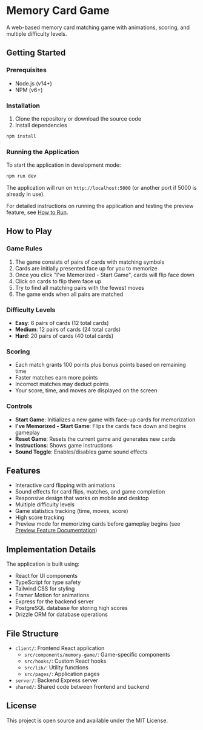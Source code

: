# Memory Card Game

A web-based memory card matching game with animations, scoring, and multiple difficulty levels.

## Getting Started

### Prerequisites

- Node.js (v14+)
- NPM (v6+)

### Installation

1. Clone the repository or download the source code
2. Install dependencies
```bash
npm install
```

### Running the Application

To start the application in development mode:

```bash
npm run dev
```

The application will run on `http://localhost:5000` (or another port if 5000 is already in use).

For detailed instructions on running the application and testing the preview feature, see [How to Run](docs/HOW_TO_RUN.md).

## How to Play

### Game Rules

1. The game consists of pairs of cards with matching symbols
2. Cards are initially presented face up for you to memorize
3. Once you click "I've Memorized - Start Game", cards will flip face down
4. Click on cards to flip them face up
5. Try to find all matching pairs with the fewest moves
6. The game ends when all pairs are matched

### Difficulty Levels

- **Easy**: 6 pairs of cards (12 total cards)
- **Medium**: 12 pairs of cards (24 total cards)
- **Hard**: 20 pairs of cards (40 total cards)

### Scoring

- Each match grants 100 points plus bonus points based on remaining time
- Faster matches earn more points
- Incorrect matches may deduct points
- Your score, time, and moves are displayed on the screen

### Controls

- **Start Game**: Initializes a new game with face-up cards for memorization
- **I've Memorized - Start Game**: Flips the cards face down and begins gameplay
- **Reset Game**: Resets the current game and generates new cards
- **Instructions**: Shows game instructions
- **Sound Toggle**: Enables/disables game sound effects

## Features

- Interactive card flipping with animations
- Sound effects for card flips, matches, and game completion
- Responsive design that works on mobile and desktop
- Multiple difficulty levels
- Game statistics tracking (time, moves, score)
- High score tracking
- Preview mode for memorizing cards before gameplay begins (see [Preview Feature Documentation](docs/PREVIEW_FEATURE.md))

## Implementation Details

The application is built using:

- React for UI components
- TypeScript for type safety
- Tailwind CSS for styling
- Framer Motion for animations
- Express for the backend server
- PostgreSQL database for storing high scores
- Drizzle ORM for database operations

## File Structure

- `client/`: Frontend React application
  - `src/components/memory-game/`: Game-specific components
  - `src/hooks/`: Custom React hooks
  - `src/lib/`: Utility functions
  - `src/pages/`: Application pages
- `server/`: Backend Express server
- `shared/`: Shared code between frontend and backend

## License

This project is open source and available under the MIT License.